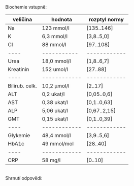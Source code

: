 <div class="w3-row">
<div class="w3-half">

<div class="w3-khaki w3-xlarge w3-padding w3-margin">
Biochemie vstupně:

|veličina | hodnota| rozptyl normy|
|----|------------|------------|
| Na | 123 mmol/l | [135..146] |
| K | 6,3 mmol/l | [3,8..5,0] |
| Cl | 88 mmol/l | [97..108] |
|----|-----------|------------|
| Urea | 18,0 mmol/l | [1,8..6,7] |
| Kreatinin | 152 umol/l | [27..88] |
|----|------------|------------|
| Bilirub. celk. | 10,2 μmol/l | [2..17] |
| ALT | 0,2 ukat/l | [0,05..0,6] |
| AST | 0,38 ukat/l | [0,1..0,63] |
| ALP | 5,06 ukat/l | [0,67..2,15] |
| GMT | 0,15 ukat/l | [0,1..0,39] |
|----|------------|------------|
| Glykemie |  48,4 mmol/l | [3,9..5,6] |
| HbA1c | 49 mmol/mol | [28..40] |
|----|------------|------------|
| CRP | 58 mg/l | [0..10] |
</div> 

</div>
<div class="w3-half">

<bdl-quizx id="q3" type="choice2" 
          question="Rozbor biochemie – důvod proč tak vypadá hyponatrémie:" 
          answers="Primárně vlivem osmotické diurézy, obecně by dehydratací a ztrátou vody by mělo docházet spíše k hypernatrémii, při hyperglykémii dochází k přesunům vody z intra do extracelulárního prostoru, ta sodík ředí, a přispívá k hyponatrémii, vlivem ADH se sodík rovněž zadržuje, zvracením u některých pacientů se ztrácí.| Dominantně u pacienta dochází k narušení tubulárních funkcí vlivem dehydratace a snížené diurézy a to zejména v obl. proximálního tubulu, kde se vstřebává většina profiltrovaného sodíku. Odrazem této poruchy je i zvýšená frakční exkrece natria. Zároveň se vlivem aktivace stresové reakce a vegetativního nervového systému pacient výrazně potí, což přispívá k dalším ztrátam sodíku potem." 
          correctoptions="true|false" 
          explanations="ano|ne" 
          buttontitle="zkontrolovat odpověď" ></bdl-quizx>
<bdl-quizx id="q4" type="choice2" 
          question="Rozbor biochemie -  Proč má pacient hyperkalémii? " 
          answers="Nedostatek inzulinu vede u této komplikace k produkci ketonů a acidóze, acidóza způsobí přesun K+ z buněk, které se vylučuje relativně více nežli H+ vzhledem k vysoké aciditě extracelulární tekutiny, K+ se do buněk dostatečně nevrací (v ledvinách vede snížení vylučování K+ relativně k závažnosti hyperkalémie). Při dlouhotrvající komplikaci tohoto typu může být i proteokatabolismus svalové hmoty. |V ledvinách se kalium činností tubulů aktivně vyměňuje za glukózu, organismus se tedy snaží o vyloučení nadměrného množství glukózy a snížení glykémie, což na druhé straně vede k retenci kália, které organismus následně použivá ke kontrole ABR směnou za H+ na buněčné membráně." 
          correctoptions="true|false" 
          explanations="ano|ne" 
          buttontitle="zkontrolovat odpověď" ></bdl-quizx>
<bdl-quizx id="q5" type="choice2" 
          question="Rozbor biochemie -  Proč má pacient hyperglykémii? " 
          answers="Vzniká díky absolutnímu nedostatku inzulinu a nadprodukci glukagonu, který facilituje vstup glukózy do buněk, to u naprostého nedostatku inzulinu nenastává. Zároveň dochází ke glukoneogenezi v játrech.| Vzniká následkem nadměrného uvolňování glukózy ze zásob ve svalech a podkoží při aktivaci stresové reakce, deficit inzulinu vyvolává nadměrnou retenci glukózy intracelulárně a tělo tak ve snaze zvýšit glykémii extracelulárně k zajištění dostatečného přívodu do CNS aktivuje právě glukoneogenezi ve svalech a podkoží." 
          correctoptions="true|false" 
          explanations="ano|ne" 
          buttontitle="zkontrolovat odpověď" ></bdl-quizx>        
<bdl-quiz-summary id="qs2">
  Shrnutí odpovědí:
</bdl-quiz-summary>           
<bdl-quiz-control ids="q3,q4,q5,qs2"></bdl-quiz-control>            
</div>